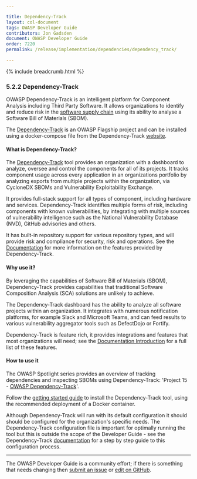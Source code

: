 ```yaml
---

title: Dependency-Track
layout: col-document
tags: OWASP Developer Guide
contributors: Jon Gadsden
document: OWASP Developer Guide
order: 7220
permalink: /release/implementation/dependencies/dependency_track/

---
```


{% include breadcrumb.html %}

### 5.2.2 Dependency-Track

OWASP Dependency-Track is an intelligent platform for Component Analysis including Third Party Software.
It allows organizations to identify and reduce risk in the [software supply chain][cschain]
using its ability to analyse a Software Bill of Materials (SBOM).

The [Dependency-Track][deptrack-project] is an OWASP Flagship project
and can be installed using a docker-compose file from the Dependency-Track [website][deptrack].

#### What is Dependency-Track?

The [Dependency-Track][deptrack] tool provides an organization with a dashboard to analyze, oversee
and control the components for all of its projects.
It tracks component usage across every application in an organizations portfolio by analyzing exports
from multiple projects within the organization, via CycloneDX SBOMs and Vulnerability Exploitability Exchange.

It provides full-stack support for all types of component, including hardware and services.
Dependency-Track identifies multiple forms of risk, including components with known vulnerabilities,
by integrating with multiple sources of vulnerability intelligence such as the
National Vulnerability Database (NVD), GitHub advisories and others.

It has built-in repository support for various repository types,
and will provide risk and compliance for security, risk and operations.
See the [Documentation][deptrack-docs] for more information on the features provided by Dependency-Track.

#### Why use it?

By leveraging the capabilities of Software Bill of Materials (SBOM), Dependency-Track provides capabilities
that traditional Software Composition Analysis (SCA) solutions are unlikely to achieve.

The Dependency-Track dashboard has the ability to analyze all software projects within an organization.
It integrates with numerous notification platforms, for example Slack and Microsoft Teams, and can feed results
to various vulnerability aggregator tools such as DefectDojo or Fortify.

Dependency-Track is feature rich, it provides integrations and features that most organizations will need;
see the [Documentation Introduction][deptrack-docs] for a full list of these features.

#### How to use it

The OWASP Spotlight series provides an overview of tracking dependencies and inspecting SBOMs using Dependency-Track:
'Project 15 - [OWASP Dependency-Track][spotlight15]'.

Follow the [getting started guide][deptrack-docs] to install the Dependency-Track tool,
using the recommended deployment of a Docker container.

Although Dependency-Track will run with its default configuration
it should should be configured for the organization's specific needs.
The Dependency-Track configuration file is important for optimally running the tool
but this is outside the scope of the Developer Guide - see the Dependency-Track [documentation][deptrack-docs]
for a step by step guide to this configuration process.

----

The OWASP Developer Guide is a community effort; if there is something that needs changing
then [submit an issue][issue070202] or [edit on GitHub][edit070202].

[cschain]: https://cheatsheetseries.owasp.org/cheatsheets/Software_Supply_Chain_Security
[deptrack]: https://dependencytrack.org/
[deptrack-docs]: https://docs.dependencytrack.org/
[deptrack-project]: https://owasp.org/www-project-dependency-track/
[edit070202]: https://github.com/OWASP/www-project-developer-guide/blob/main/draft/07-implementation/02-dependencies/02-dependency-track.md
[issue070202]: https://github.com/OWASP/www-project-developer-guide/issues/new?labels=content&template=request.md&title=Update:%2007-implementation/02-dependencies/02-dependency-track
[spotlight15]: https://youtu.be/irnZuLq4MDM
